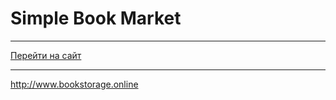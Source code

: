 # Simple Book Market
***
[Перейти на сайт](www.bookstorage.online)
***
<http://www.bookstorage.online>

